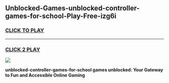 
## Unblocked-Games-unblocked-controller-games-for-school-Play-Free-izg6i
<h3>
<a href="https://premium76.site?title=unblocked-controller-games-for-school&ref=23A">CLICK TO PLAY</a></h3>
<hr>

<h3>
<a href="https://premium76.site?title=unblocked-controller-games-for-school&ref=23A">CLICK 2 PLAY</a>
  
</h3>

<a href="https://premium76.site?title=unblocked-controller-games-for-school&ref=23A"><img src="https://clearcache.store/games.png"></a>


**unblocked-controller-games-for-school games unblocked: Your Gateway to Fun and Accessible Online Gaming**
